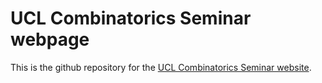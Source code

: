 # UCL Combinatorics Seminar webpage

This is the github repository for the [UCL Combinatorics Seminar website](https://uclcombiseminar.github.io/).
